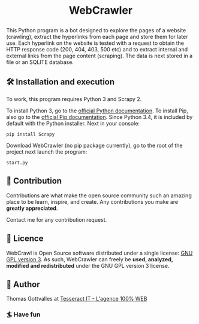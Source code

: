 # <p align="center">WebCrawler</p>

This Python program is a bot designed to explore the pages of a website (crawling), extract the hyperlinks from each page and store them for later use.
Each hyperlink on the website is tested with a request to obtain the HTTP response code (200, 404, 403, 500 etc) and to extract internal and external links from the page content (scraping).
The data is next stored in a file or an SQLITE database.

## 🛠️ Installation and execution
To work, this program requires Python 3 and Scrapy 2.

To install Python 3, go to the [official Python documentation](https://docs.python.org/fr/3/using/index.html).  To install Pip, also go to the [official Pip documentation](https://pip.pypa.io/en/stable/installation/). Since Python 3.4, it is included by default with the Python installer. Next in your console: 
```
pip install Scrapy
```
Download WebCrawler (no pip package currently), go to the root of the project next launch the program:
```
start.py
```

## 🍰 Contribution
Contributions are what make the open source community such an amazing place to be learn, inspire, and create. Any contributions you make are **greatly appreciated**.

Contact me for any contribution request.

## 📝 Licence
WebCrawl is Open Source software distributed under a single license: [GNU GPL version 3](https://www.gnu.org/licenses/gpl-3.0.fr.html#license-text). As such, WebCrawler can freely be **used, analyzed, modified and redistributed** under the GNU GPL version 3 license.

## 🧑 Author
Thomas Gottvalles at 
[Tesseract IT - L'agence 100% WEB ](https://tesseract-it.com)

### 🏄 Have fun
    
        
        


    
        
